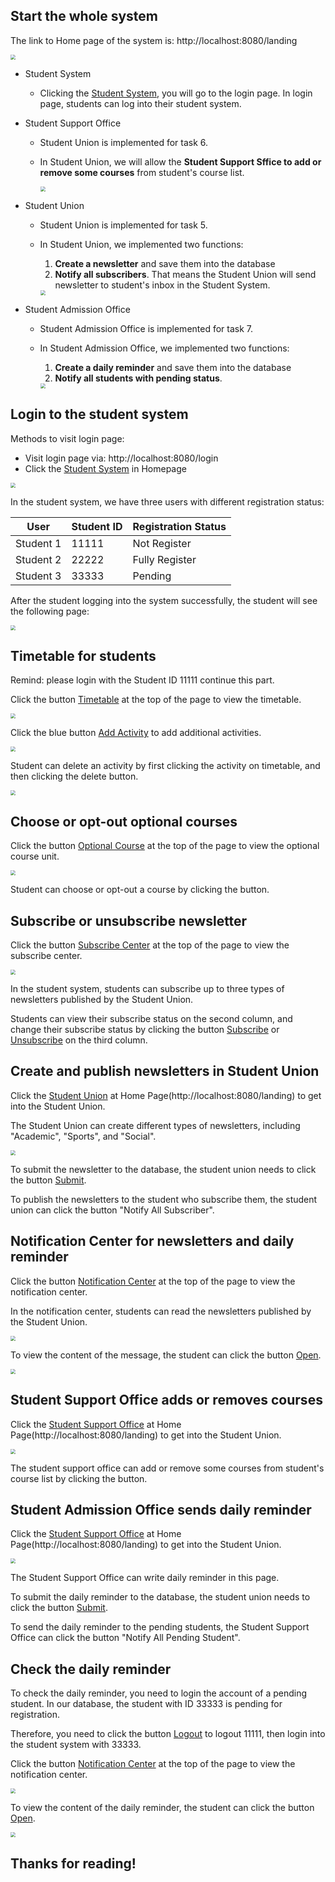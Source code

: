 ## Start the whole system

The link to Home page of the system is: http://localhost:8080/landing

<img src="images/landing page.png" style="zoom:50%;" />

- Student System

  - Clicking the <u>Student System</u>, you will go to the login page. In login page, students can log into their student system.

- Student Support Office

  - Student Union is implemented for task 6.

  - In Student Union, we will allow the **Student Support Sffice to add or remove some courses** from student's course list.

    <img src="Demonstration Document\StudentSupport.png" style="zoom:50%;" />

- Student Union

  - Student Union is implemented for task 5.

  - In Student Union, we implemented two functions:

    1. **Create a newsletter** and save them into the database
    2. **Notify all subscribers**. That means the Student Union will send newsletter to student's inbox in the Student System.

    <img src="Demonstration Document\StudentUnion.png" style="zoom:50%;" />

- Student Admission Office

  - Student Admission Office is implemented for task 7.

  - In Student Admission Office, we implemented two functions:

    1. **Create a daily reminder** and save them into the database
    2. **Notify all students with pending status**. 

    <img src="Demonstration Document\StudentAdmissionOffice.png" style="zoom:50%;" />

  

<div STYLE="page-break-after: always;"></div>

## Login to the student system

Methods to visit login page:

- Visit login page via: http://localhost:8080/login 
- Click the <u>Student System</u> in Homepage

<img src="Demonstration Document\loginPage.png" style="zoom:50%;" />

In the student system, we have three users with different registration status:

| User      | Student ID | Registration Status |
| --------- | ---------- | ------------------- |
| Student 1 | 11111      | Not Register        |
| Student 2 | 22222      | Fully Register      |
| Student 3 | 33333      | Pending             |

After the student logging into the system successfully, the student will see the following page:

<img src="Demonstration Document\homePageForStudentSystem.png" style="zoom:50%;" />

<div STYLE="page-break-after: always;"></div>

## Timetable for students

Remind: please login with the Student ID $11111$ continue this part.

Click the button <u>Timetable</u> at the top of the page to view the timetable.

<img src="Demonstration Document\timetableOverview.png" style="zoom:50%;" />

Click the blue button <u>Add Activity</u> to add additional activities.

<img src="Demonstration Document\timetableAddActivity.png" style="zoom:50%;" />

Student can delete an activity by first clicking the activity on timetable, and then clicking the delete button.

<img src="Demonstration Document\timetableDeleteActivity.png" style="zoom:50%;" />

## Choose or opt-out optional courses

Click the button <u>Optional Course</u> at the top of the page to view the optional course unit.

<img src="Demonstration Document\timetableChooseOptionalCourses.png" style="zoom:50%;" />

Student can choose or opt-out a course by clicking the button.

## Subscribe or unsubscribe newsletter

Click the button <u>Subscribe Center</u> at the top of the page to view the subscribe center.

<img src="Demonstration Document\subscribeCenter.png" style="zoom:50%;" />

In the student system, students can subscribe up to three types of newsletters published by the Student Union.

Students can view their subscribe status on the second column, and change their subscribe status by clicking the button <u>Subscribe</u> or <u>Unsubscribe</u> on the third column.

## Create and publish newsletters in Student Union

Click the <u>Student Union</u> at Home Page(http://localhost:8080/landing) to get into the Student Union.

The Student Union can create different types of newsletters, including \"Academic\", \"Sports\", and \"Social\".

<img src="Demonstration Document\StudentUnionAddContent.png" style="zoom:50%;" />

To submit the newsletter to the database, the student union needs to click the button <u>Submit</u>.

To publish the newsletters to the student who subscribe them, the student union can click the button \"Notify All Subscriber\".

## Notification Center for newsletters and daily reminder

Click the button <u>Notification Center</u> at the top of the page to view the notification center.

In the notification center, students can read the newsletters published by the Student Union.

<img src="Demonstration Document\notificationCenterForNewsletterAndDailyReminder.png" style="zoom:50%;" />

To view the content of the message, the student can click the button <u>Open</u>.

<img src="Demonstration Document\contentOfMessage.png" style="zoom:50%;" />

## Student Support Office adds or removes courses

Click the <u>Student Support Office</u> at Home Page(http://localhost:8080/landing) to get into the Student Union.

<img src="Demonstration Document\StudentSupport.png" style="zoom:50%;" />

The student support office can add or remove some courses from student's course list by clicking the button.

<div STYLE="page-break-after: always;"></div>

## Student Admission Office sends daily reminder

Click the <u>Student Support Office</u> at Home Page(http://localhost:8080/landing) to get into the Student Union.

<img src="Demonstration Document\createDailyReminder.png" style="zoom:50%;" />

The Student Support Office can write daily reminder in this page.

To submit the daily reminder to the database, the student union needs to click the button <u>Submit</u>.

To send the daily reminder to the pending students, the Student Support Office can click the button \"Notify All Pending Student\".

## Check the daily reminder

To check the daily reminder, you need to login the account of a pending student. In our database, the student with ID $33333$​ is pending for registration.

Therefore, you need to click the button <u>Logout</u> to logout $11111$, then login into the student system with $33333$.

Click the button <u>Notification Center</u> at the top of the page to view the notification center.

<img src="Demonstration Document\dailyReminder.png" style="zoom:50%;" />

To view the content of the daily reminder, the student can click the button <u>Open</u>.

<img src="Demonstration Document\dailyReminder2.png" style="zoom:50%;" />

## Thanks for reading!

